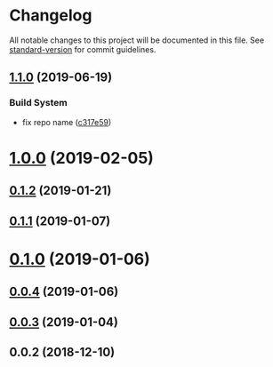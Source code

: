 # Changelog

All notable changes to this project will be documented in this file. See [standard-version](https://github.com/conventional-changelog/standard-version) for commit guidelines.

## [1.1.0](https://github.com/TillaTheHun0/murry/compare/v1.0.0...v1.1.0) (2019-06-19)


### Build System

* fix repo name ([c317e59](https://github.com/TillaTheHun0/murry/commit/c317e59))



<a name="1.0.0"></a>
# [1.0.0](https://github.com/TillaTheHun0/murry/compare/v0.1.2...v1.0.0) (2019-02-05)



<a name="0.1.2"></a>
## [0.1.2](https://github.com/TillaTheHun0/murry/compare/v0.1.1...v0.1.2) (2019-01-21)



<a name="0.1.1"></a>
## [0.1.1](https://github.com/TillaTheHun0/murry/compare/v0.1.0...v0.1.1) (2019-01-07)



<a name="0.1.0"></a>
# [0.1.0](https://github.com/TillaTheHun0/murry/compare/v0.0.3...v0.1.0) (2019-01-06)



<a name="0.0.4"></a>
## [0.0.4](https://github.com/TillaTheHun0/murry/compare/v0.0.3...v0.0.4) (2019-01-06)



<a name="0.0.3"></a>
## [0.0.3](https://github.com/TillaTheHun0/murry/compare/v0.0.2...v0.0.3) (2019-01-04)



<a name="0.0.2"></a>
## 0.0.2 (2018-12-10)
